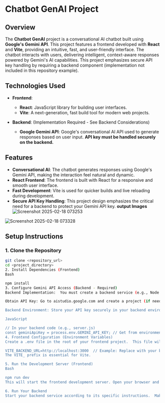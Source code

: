 # Chatbot GenAI Project

## Overview

The **Chatbot GenAI** project is a conversational AI chatbot built using **Google's Gemini API**. This project features a frontend developed with **React** and **Vite**, providing an intuitive, fast, and user-friendly interface. The chatbot interacts with users, delivering intelligent, context-aware responses powered by Gemini's AI capabilities.  This project emphasizes secure API key handling by requiring a backend component (implementation not included in this repository example).

## Technologies Used

- **Frontend**:
    - **React**: JavaScript library for building user interfaces.
    - **Vite**: A next-generation, fast build tool for modern web projects.

- **Backend**: (Implementation Required - See Backend Considerations)
    - **Google Gemini API**: Google's conversational AI API used to generate responses based on user input.  **API key must be handled securely on the backend.**

## Features

- **Conversational AI**: The chatbot generates responses using Google's Gemini API, making the interaction feel natural and dynamic.
- **React Frontend**: The frontend is built with React for a responsive and smooth user interface.
- **Fast Development**: Vite is used for quicker builds and live reloading during development.
- **Secure API Key Handling**:  This project design emphasizes the critical need for a backend to protect your Gemini API key.
**output Images**
  ![Screenshot 2025-02-18 073253](https://github.com/user-attachments/assets/cc7d6475-fdd6-4a1f-885f-28bd1889242c)
  
![Screenshot 2025-02-18 073328](https://github.com/user-attachments/assets/39c8d0c5-3873-44bb-bd33-86aa67b7b555)


## Setup Instructions

### 1. Clone the Repository

```bash
git clone <repository_url>
cd <project_directory>
2. Install Dependencies (Frontend)
Bash

npm install
3. Configure Gemini API Access (Backend - Required)
Backend Implementation:  You must create a backend service (e.g., Node.js, Python, serverless function) to handle communication with the Gemini API.  This repository only provides the frontend.

Obtain API Key: Go to aistudio.google.com and create a project (if needed). Enable the Gemini API and obtain your API key.  Follow Google Cloud's official documentation for creating credentials or a service account.

Backend Environment: Store your API key securely in your backend environment.  Do not expose the API key in the frontend code.  Use environment variables or a secure configuration mechanism.  Example (Node.js):

JavaScript

// In your backend code (e.g., server.js)
const geminiApiKey = process.env.GEMINI_API_KEY; // Get from environment
4. Frontend Configuration (Environment Variables)
Create a .env file in the root of your frontend project.  This file will hold the URL of your backend:

VITE_BACKEND_URL=http://localhost:3000  // Example: Replace with your backend URL
The VITE_ prefix is essential for Vite.

5. Run the Development Server (Frontend)
Bash

npm run dev
This will start the frontend development server. Open your browser and navigate to the provided URL (usually http://localhost:5173).

6. Run Your Backend
Start your backend service according to its specific instructions.  Make sure it's listening on the URL you configured in the frontend's .env file.
